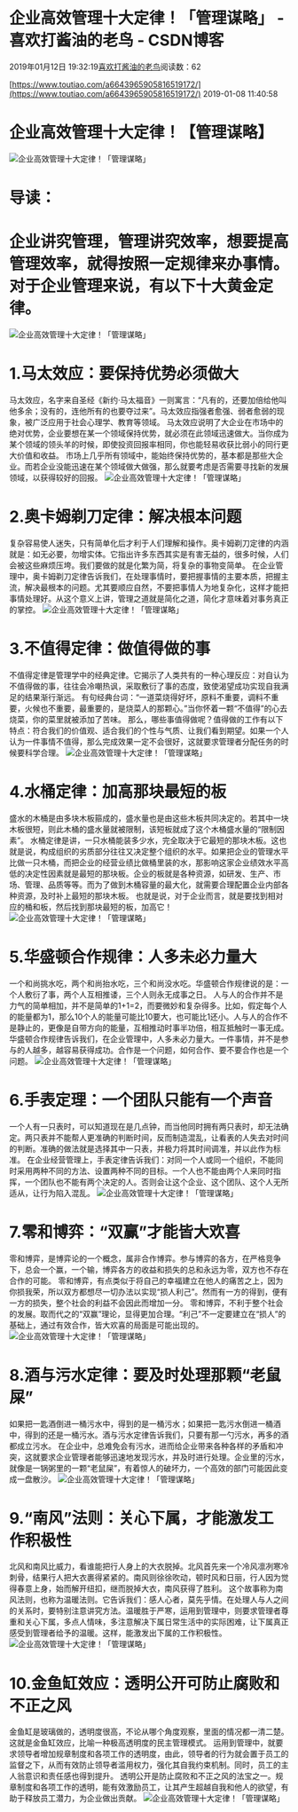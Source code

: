 
# 企业高效管理十大定律！「管理谋略」 - 喜欢打酱油的老鸟 - CSDN博客


2019年01月12日 19:32:19[喜欢打酱油的老鸟](https://me.csdn.net/weixin_42137700)阅读数：62


[https://www.toutiao.com/a6643965905816519172/](https://www.toutiao.com/a6643965905816519172/)
2019-01-08 11:40:58
# 企业高效管理十大定律！【管理谋略】
![企业高效管理十大定律！「管理谋略」](http://p1.pstatp.com/large/dfic-imagehandler/f6c7e497-0183-4e3b-bedc-cc155acece39)

# 导读：
# 企业讲究管理，管理讲究效率，想要提高管理效率，就得按照一定规律来办事情。对于企业管理来说，有以下十大黄金定律。
![企业高效管理十大定律！「管理谋略」](http://p1.pstatp.com/large/dfic-imagehandler/b2314397-2e0c-4653-9d44-12303580c5b7)

# 1.马太效应：要保持优势必须做大
马太效应，名字来自圣经《新约·马太福音》一则寓言：“凡有的，还要加倍给他叫他多余；没有的，连他所有的也要夺过来”。马太效应指强者愈强、弱者愈弱的现象，被广泛应用于社会心理学、教育等领域。
马太效应说明了大企业在市场中的绝对优势，企业要想在某一个领域保持优势，就必须在此领域迅速做大。当你成为某个领域的领头羊的时候，即使投资回报率相同，你也能轻易收获比弱小的同行更大价值和收益。
市场上几乎所有领域中，能始终保持优势的，基本都是那些大企业。而若企业没能迅速在某个领域做大做强，那么就要考虑是否需要寻找新的发展领域，以获得较好的回报。
![企业高效管理十大定律！「管理谋略」](http://p3.pstatp.com/large/dfic-imagehandler/797ff4eb-e5a2-4576-b128-c45f5b052c96)

# 2.奥卡姆剃刀定律：解决根本问题
复杂容易使人迷失，只有简单化后才利于人们理解和操作。奥卡姆剃刀定律的内涵就是：如无必要，勿增实体。它指出许多东西其实是有害无益的，很多时候，人们会被这些麻烦压垮。我们要做的就是化繁为简，将复杂的事物变简单。
在企业管理中，奥卡姆剃刀定律告诉我们，在处理事情时，要把握事情的主要本质，把握主流，解决最根本的问题。尤其要顺应自然，不要把事情人为地复杂化，这样才能把事情处理好。从这个意义上讲，管理之道就是简化之道，简化才意味着对事务真正的掌控。
![企业高效管理十大定律！「管理谋略」](http://p1.pstatp.com/large/pgc-image/154691826915062892b14ae)

# 3.不值得定律：做值得做的事
不值得定律是管理学中的经典定律。它揭示了人类共有的一种心理反应：对自认为不值得做的事，往往会冷嘲热讽，采取敷衍了事的态度，致使渴望成功实现自我满足的结果渐行渐远。
有句经典台词：“一道菜烧得好坏，原料不重要，调料不重要，火候也不重要，最重要的，是烧菜人的那颗心。”当你怀着一颗“不值得”的心去烧菜，你的菜里就被添加了苦味。
那么，哪些事值得做呢？值得做的工作有以下特点：符合我们的价值观、适合我们的个性与气质、让我们看到期望。如果一个人认为一件事情不值得，那么完成效果一定不会很好，这就要求管理者分配任务的时候要科学合理。
![企业高效管理十大定律！「管理谋略」](http://p9.pstatp.com/large/dfic-imagehandler/f98415e7-9b8f-40f5-b0a8-32443f61af75)

# 4.水桶定律：加高那块最短的板
盛水的木桶是由多块木板箍成的，盛水量也是由这些木板共同决定的。若其中一块木板很短，则此木桶的盛水量就被限制，该短板就成了这个木桶盛水量的“限制因素”。
水桶定律是讲，一只水桶能装多少水，完全取决于它最短的那块木板。这也就是说，构成组织的劣质部分往往又决定整个组织的水平。如果把企业的管理水平比做一只木桶，而把企业的经营业绩比做桶里装的水，那影响这家企业绩效水平高低的决定性因素就是最短的那块板。企业的板就是各种资源，如研发、生产、市场、管理、品质等等。而为了做到木桶容量的最大化，就需要合理配置企业内部各种资源，及时补上最短的那块木板。
也就是说，对于企业而言，就是要找到相对应的桶和板，然后找到那块最短的板，加高它！
![企业高效管理十大定律！「管理谋略」](http://p9.pstatp.com/large/dfic-imagehandler/d0f4a1af-fdc5-47e1-a77e-9a2f4861c282)

# 5.华盛顿合作规律：人多未必力量大
一个和尚挑水吃，两个和尚抬水吃，三个和尚没水吃。华盛顿合作规律说的是：一个人敷衍了事，两个人互相推诿，三个人则永无成事之日。
人与人的合作并不是力气的简单相加，并不是简单的1+1=2，而要微妙和复杂得多。比如，假定每个人的能量都为1，那么10个人的能量可能比10要大，也可能比1还小。人与人的合作不是静止的，更像是自带方向的能量，互相推动时事半功倍，相互抵触时一事无成。
华盛顿合作规律告诉我们，在企业管理中，人多未必力量大。一件事情，并不是参与的人越多，越容易获得成功。合作是一个问题，如何合作、要不要合作也是一个问题。
![企业高效管理十大定律！「管理谋略」](http://p1.pstatp.com/large/dfic-imagehandler/635d1655-0aac-422b-af34-0f3efbca1789)

# 6.手表定理：一个团队只能有一个声音
一个人有一只表时，可以知道现在是几点钟，而当他同时拥有两只表时，却无法确定。两只表并不能帮人更准确的判断时间，反而制造混乱，让看表的人失去对时间的判断。准确的做法就是选择其中一只表，并极力将其时间调准，并以此作为标准。
在企业经营管理上，手表定律告诉我们：对同一个人或同一个组织，不能同时采用两种不同的方法、设置两种不同的目标。一个人也不能由两个人来同时指挥，一个团队也不能有两个决定的人。否则会让这个企业、这个团队、这个人无所适从，让行为陷入混乱。
![企业高效管理十大定律！「管理谋略」](http://p1.pstatp.com/large/dfic-imagehandler/cff92b50-0ff2-4c49-9a78-6200b2c429ff)

# 7.零和博弈：“双赢”才能皆大欢喜
零和博弈，是博弈论的一个概念，属非合作博弈。参与博弈的各方，在严格竞争下，总会一个赢，一个输，博弈各方的收益和损失的总和永远为零，双方也不存在合作的可能。
零和博弈，有点类似于将自己的幸福建立在他人的痛苦之上，因为你损我荣，所以双方都想尽一切办法以实现“损人利己”。然而有一方的得到，便有一方的损失，整个社会的利益不会因此而增加一分。
零和博弈，不利于整个社会的发展。取而代之的“双赢”理论，显得更加合理。“利己”不一定要建立在“损人”的基础上，通过有效合作，皆大欢喜的局面是可能出现的。
![企业高效管理十大定律！「管理谋略」](http://p1.pstatp.com/large/dfic-imagehandler/45738013-645c-4c52-8b0c-43bc2a230ca9)

# 8.酒与污水定律：要及时处理那颗“老鼠屎”
如果把一匙酒倒进一桶污水中，得到的是一桶污水；如果把一匙污水倒进一桶酒中，得到的还是一桶污水。酒与污水定律告诉我们，只要有那一勺污水，再多的酒都成立污水。
在企业中，总难免会有污水，进而给企业带来各种各样的矛盾和冲突，这就要求企业管理者能够迅速地发现污水，并及时进行处理。企业里的污水，就像是一锅粥里的一颗“老鼠屎”，有着惊人的破坏力，一个高效的部门可能因此变成一盘散沙。
![企业高效管理十大定律！「管理谋略」](http://p1.pstatp.com/large/dfic-imagehandler/577669b0-7133-423f-a44f-7332e5ab6c20)

# 9.“南风”法则：关心下属，才能激发工作积极性
北风和南风比威力，看谁能把行人身上的大衣脱掉。北风首先来一个冷风凛冽寒冷刺骨，结果行人把大衣裹得紧紧的。南风则徐徐吹动，顿时风和日丽，行人因为觉得春意上身，始而解开纽扣，继而脱掉大衣，南风获得了胜利。
这个故事称为南风法则，也称为温暖法则。它告诉我们：感人心者，莫先乎情。在处理人与人之间的关系时，要特别注意讲究方法。温暖胜于严寒，运用到管理中，则要求管理者尊重和关心下属，多点人情味，多注意解决下属日常生活中的实际困难，让下属真正感受到管理者给予的温暖。这样，能激发出下属的工作积极性。
![企业高效管理十大定律！「管理谋略」](http://p1.pstatp.com/large/dfic-imagehandler/5272a35e-b380-4018-8e1c-6a7c800c43c3)

# 10.金鱼缸效应：透明公开可防止腐败和不正之风
金鱼缸是玻璃做的，透明度很高，不论从哪个角度观察，里面的情况都一清二楚。这就是金鱼缸效应，比喻一种极高透明度的民主管理模式。
运用到管理中，就要求领导者增加规章制度和各项工作的透明度，由此，领导者的行为就会置于员工的监督之下，从而有效防止领导者滥用权力，强化其自我约束机制。同时，员工的主人翁意识和责任感也得到提升。
透明公开是防止腐败和不正之风的法宝之一。规章制度和各项工作的透明，能有效激励员工，让其产生超越自我和他人的欲望，有助于释放员工潜力，为企业做出贡献。
![企业高效管理十大定律！「管理谋略」](http://p3.pstatp.com/large/pgc-image/15469188477435b6639a8d5)

